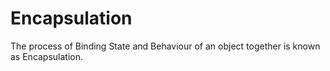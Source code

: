 # Encapsulation
The process of Binding State and Behaviour of an object together is known as Encapsulation.
